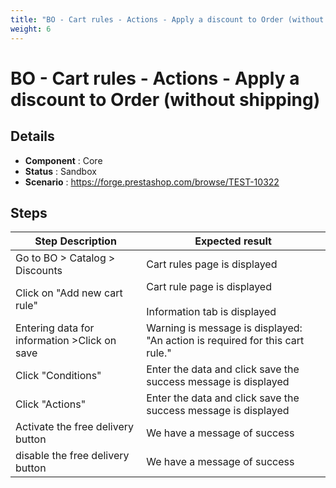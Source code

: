 ```yaml
---
title: "BO - Cart rules - Actions - Apply a discount to Order (without shipping)"
weight: 6
---
```


# BO - Cart rules - Actions - Apply a discount to Order (without shipping)
## Details
* **Component** : Core
* **Status** : Sandbox
* **Scenario** : https://forge.prestashop.com/browse/TEST-10322

## Steps
| Step Description | Expected result |
| ----- | ----- |
| Go to BO > Catalog > Discounts | Cart rules page is displayed |
| Click on "Add new cart rule" | Cart rule page is displayed<br><br>Information tab is displayed |
| Entering data for information >Click on save | Warning is message is displayed: "An action is required for this cart rule." |
| Click "Conditions" | Enter the data and click save the success message is displayed |
| Click "Actions" | Enter the data and click save the success message is displayed |
| Activate the free delivery button | We have a message of success |
| disable the free delivery button | We have a message of success |
